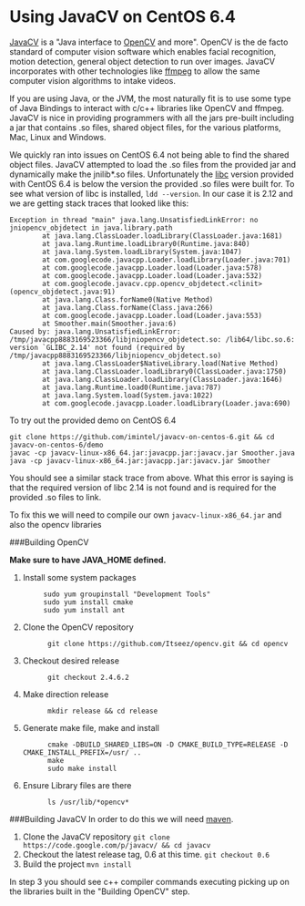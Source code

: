 Using JavaCV on CentOS 6.4
==========================

[JavaCV](https://code.google.com/p/javacv/) is a "Java interface to
[OpenCV](http://opencv.org/) and more". OpenCV is the de facto standard
of computer vision software which enables facial recognition, motion
detection, general object detection to run over images. JavaCV
incorporates with other technologies like [ffmpeg](http://www.ffmpeg.org/) to
allow the same computer vision algorithms to intake videos.

If you are using Java, or the JVM, the most naturally fit is to use some
type of Java Bindings to interact with c/c++ libraries like OpenCV and
ffmpeg. JavaCV is nice in providing programmers with all the jars
pre-built including a jar that contains .so files, shared object files,
for the various platforms, Mac, Linux and Windows.

We quickly ran into issues on CentOS 6.4 not being able to find the
shared object files. JavaCV attempted to load the .so files from the
provided jar and dynamically make the jnilib\*.so files. Unfortunately
the [libc](https://www.gnu.org/software/libc/) version provided with
CentOS 6.4 is below the version the provided .so files were built for.
To see what version of libc is installed, `ldd --version`. In our case
it is 2.12 and we are getting stack traces that looked like this:

```
Exception in thread "main" java.lang.UnsatisfiedLinkError: no jniopencv_objdetect in java.library.path
        at java.lang.ClassLoader.loadLibrary(ClassLoader.java:1681)
        at java.lang.Runtime.loadLibrary0(Runtime.java:840)
        at java.lang.System.loadLibrary(System.java:1047)
        at com.googlecode.javacpp.Loader.loadLibrary(Loader.java:701)
        at com.googlecode.javacpp.Loader.load(Loader.java:578)
        at com.googlecode.javacpp.Loader.load(Loader.java:532)
        at com.googlecode.javacv.cpp.opencv_objdetect.<clinit>(opencv_objdetect.java:91)
        at java.lang.Class.forName0(Native Method)
        at java.lang.Class.forName(Class.java:266)
        at com.googlecode.javacpp.Loader.load(Loader.java:553)
        at Smoother.main(Smoother.java:6)
Caused by: java.lang.UnsatisfiedLinkError: /tmp/javacpp8883169523366/libjniopencv_objdetect.so: /lib64/libc.so.6: version `GLIBC_2.14' not found (required by /tmp/javacpp8883169523366/libjniopencv_objdetect.so)
        at java.lang.ClassLoader$NativeLibrary.load(Native Method)
        at java.lang.ClassLoader.loadLibrary0(ClassLoader.java:1750)
        at java.lang.ClassLoader.loadLibrary(ClassLoader.java:1646)
        at java.lang.Runtime.load0(Runtime.java:787)
        at java.lang.System.load(System.java:1022)
        at com.googlecode.javacpp.Loader.loadLibrary(Loader.java:690)
```

To try out the provided demo on CentOS 6.4

```
git clone https://github.com/imintel/javacv-on-centos-6.git && cd javacv-on-centos-6/demo
javac -cp javacv-linux-x86_64.jar:javacpp.jar:javacv.jar Smoother.java
java -cp javacv-linux-x86_64.jar:javacpp.jar:javacv.jar Smoother
```

You should see a similar stack trace from above. What this error is
saying is that the required version of libc 2.14 is not found and is
required for the provided .so files to link.

To fix this we will need to compile our own `javacv-linux-x86_64.jar` and also the opencv libraries

###Building OpenCV

**Make sure to have JAVA_HOME defined.**

1. Install some system packages
	
			sudo yum groupinstall "Development Tools"
			sudo yum install cmake
			sudo yum install ant
			
2. Clone the OpenCV repository
			
			 git clone https://github.com/Itseez/opencv.git && cd opencv

3. Checkout desired release
			
			 git checkout 2.4.6.2
			 
4. Make direction release

			 mkdir release && cd release
			 
5. Generate make file, make and install

			 cmake -DBUILD_SHARED_LIBS=ON -D CMAKE_BUILD_TYPE=RELEASE -D CMAKE_INSTALL_PREFIX=/usr/ ..
			 make
			 sudo make install
			 
6. Ensure Library files are there
			 
			 ls /usr/lib/*opencv*
			
	

###Building JavaCV
In order to do this we will need [maven](http://maven.apache.org/download.cgi).

1. Clone the JavaCV repository
   `git clone https://code.google.com/p/javacv/ && cd javacv`
2. Checkout the latest release tag, 0.6 at this time.
   `git checkout 0.6` 
3. Build the project
   `mvn install`

In step 3 you should see c++ compiler commands executing picking up on the libraries built in the "Building OpenCV" step.
